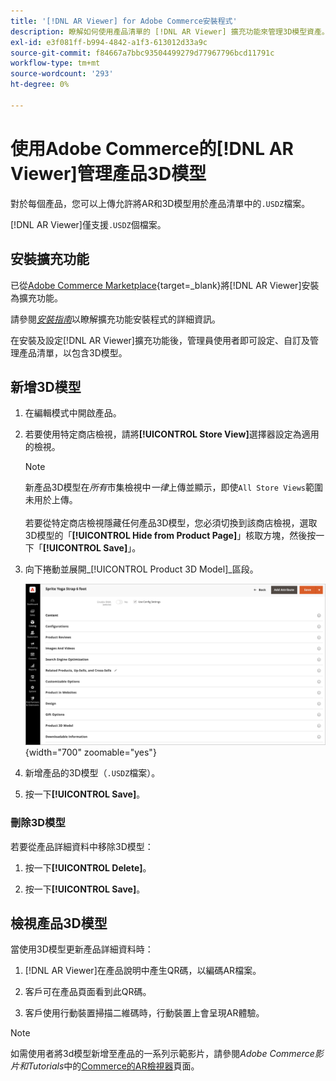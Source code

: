 ```yaml
---
title: '[!DNL AR Viewer] for Adobe Commerce安裝程式'
description: 瞭解如何使用產品清單的 [!DNL AR Viewer] 擴充功能來管理3D模型資產。
exl-id: e3f081ff-b994-4842-a1f3-613012d33a9c
source-git-commit: f84667a7bbc93504499279d77967796bcd11791c
workflow-type: tm+mt
source-wordcount: '293'
ht-degree: 0%

---
```


# 使用Adobe Commerce的[!DNL AR Viewer]管理產品3D模型

對於每個產品，您可以上傳允許將AR和3D模型用於產品清單中的`.USDZ`檔案。

[!DNL AR Viewer]僅支援`.USDZ`個檔案。

## 安裝擴充功能

已從[Adobe Commerce Marketplace](https://commercemarketplace.adobe.com/magento-module-arviewer.html){target=_blank}將[!DNL AR Viewer]安裝為擴充功能。

請參閱&#x200B;[_安裝指南_](https://experienceleague.adobe.com/docs/commerce-operations/installation-guide/tutorials/extensions.html)以瞭解擴充功能安裝程式的詳細資訊。

在安裝及設定[!DNL AR Viewer]擴充功能後，管理員使用者即可設定、自訂及管理產品清單，以包含3D模型。

## 新增3D模型

1. 在編輯模式中開啟產品。

1. 若要使用特定商店檢視，請將&#x200B;**[!UICONTROL Store View]**&#x200B;選擇器設定為適用的檢視。

   >[!NOTE]
   >
   >新產品3D模型在&#x200B;_所有_&#x200B;市集檢視中&#x200B;_一律_&#x200B;上傳並顯示，即使`All Store Views`範圍未用於上傳。 <br/><br/>若要從特定商店檢視隱藏任何產品3D模型，您必須切換到該商店檢視，選取3D模型的「**[!UICONTROL Hide from Product Page]**」核取方塊，然後按一下「**[!UICONTROL Save]**」。

1. 向下捲動並展開&#x200B;_[!UICONTROL Product 3D Model]_區段。

   ![功能表快顯功能表](assets/ar-viewer-product-options.png){width="700" zoomable="yes"}

1. 新增產品的3D模型（`.USDZ`檔案）。

1. 按一下&#x200B;**[!UICONTROL Save]**。

### 刪除3D模型

若要從產品詳細資料中移除3D模型：

1. 按一下&#x200B;**[!UICONTROL Delete]**。

1. 按一下&#x200B;**[!UICONTROL Save]**。

## 檢視產品3D模型

當使用3D模型更新產品詳細資料時：

1. [!DNL AR Viewer]在產品說明中產生QR碼，以編碼AR檔案。

1. 客戶可在產品頁面看到此QR碼。

1. 客戶使用行動裝置掃描二維碼時，行動裝置上會呈現AR體驗。

>[!NOTE]
>
> 如需使用者將3d模型新增至產品的一系列示範影片，請參閱&#x200B;_Adobe Commerce影片和Tutorials_&#x200B;中的[Commerce的AR檢視器](https://experienceleague.adobe.com/docs/commerce-learn/tutorials/catalog/augmented-reality.html)頁面。
